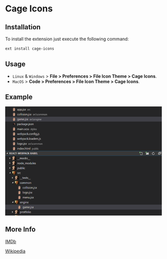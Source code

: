# Cage Icons

## Installation

To install the extension just execute the following command:

```sh
ext install cage-icons
```

## Usage
* `Linux` & `Windows` > **File > Preferences > File Icon Theme > Cage Icons**.
* `MacOS` > **Code > Preferences > File Icon Theme > Cage Icons**.

## Example

![Example](example.png)

## More Info

[IMDb](http://www.imdb.com/name/nm0000115/)

[Wikipedia](https://en.wikipedia.org/wiki/Nicolas_Cage)

